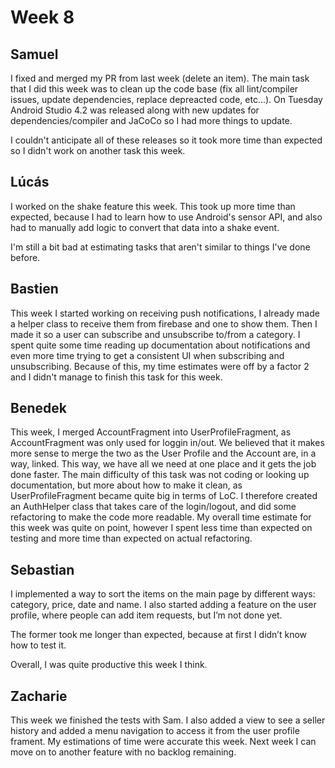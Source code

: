 # Week 8

## Samuel

I fixed and merged my PR from last week (delete an item).
The main task that I did this week was to clean up the code base (fix all lint/compiler issues, update dependencies, replace depreacted code, etc...).
On Tuesday Android Studio 4.2 was released along with new updates for dependencies/compiler and JaCoCo so I had more things to update.

I couldn't anticipate all of these releases so it took more time than expected so I didn't work on another task this week.

## Lúcás

I worked on the shake feature this week. This took up more time than expected,
because I had to learn how to use Android's sensor API, and also had to manually add
logic to convert that data into a shake event.

I'm still a bit bad at estimating tasks that aren't similar to things I've done before.

## Bastien

This week I started working on receiving push notifications, I already made a helper class to receive them from firebase and one to show them. Then I made it so a user can subscribe and unsubscribe to/from a category.
I spent quite some time reading up documentation about notifications and even more time trying to get a consistent UI when subscribing and unsubscribing.
Because of this, my time estimates were off by a factor 2 and I didn't manage to finish this task for this week.

## Benedek
This week, I merged AccountFragment into UserProfileFragment, as AccountFragment was only used for loggin in/out. We believed that it makes more sense to merge the two as the User Profile and the Account are, in a way, linked. This way, we have all we need at one place and it gets the job done faster. The main difficulty of this task was not coding or looking up documentation, but more about how to make it clean, as UserProfileFragment became quite big in terms of LoC. I therefore created an AuthHelper class that takes care of the login/logout, and did some refactoring to make the code more readable. My overall time estimate for this week was quite on point, however I spent less time than expected on testing and more time than expected on actual refactoring.

## Sebastian
I implemented a way to sort the items on the main page by different ways: category, price, date and name. I also started adding a feature on the user profile, where people can add item requests, but I’m not done yet.

The former took me longer than expected, because at first I didn’t know how to test it.

Overall, I was quite productive this week I think.

## Zacharie

This week we finished the tests with Sam. I also added a view to see a seller history and added a menu navigation to access it from the user profile frament.
My estimations of time were accurate this week.
Next week I can move on to another feature with no backlog remaining.